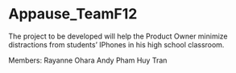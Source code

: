 # Appause_TeamF12
The project to be developed will help the Product Owner minimize distractions from students’ IPhones in his high school classroom.

Members: 
 Rayanne Ohara
 Andy Pham
 Huy Tran
